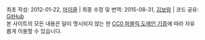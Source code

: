 최초 작성: <span property="dcterms:created" datatype="xsd:date">2012-01-22</span>, <a href="http://mhausenblas.info/#i" rel="dcterms:creator">마이클</a> &#124; 최종 수정 및 번역: <span property="dcterms:modified" datatype="xsd:date">2015-08-31</span>, <a href="http://jayg.me/" rel="dcterms:contributor">김보람</a> &#124; 코드 공유: <i class="fa fa-github fa-fw"></i>[GitHub](https://github.com/mhausenblas/5stardata.info)  
본 사이트의 모든 내용은 달리 명시되지 않는 한 <a rel="dcterms:license" href="http://creativecommons.org/publicdomain/zero/1.0/">CC0 퍼블릭 도메인 기증</a>에 따라 자유롭게 이용할 수 있습니다.
